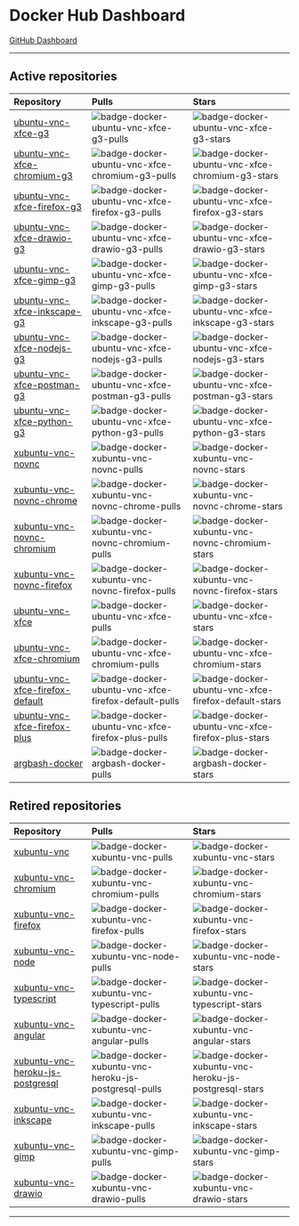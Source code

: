 # Docker Hub Dashboard

[GitHub Dashboard](https://github.com/accetto/dashboard/blob/master/github-dashboard.md)

***

## Active repositories

| Repository                                                                                          | Pulls                                                                                                     | Stars                                                                                                     |
| :-------------------------------------------------------------------------------------------------- | :-------------------------------------------------------------------------------------------------------- | :-------------------------------------------------------------------------------------------------------- |
| [ubuntu-vnc-xfce-g3](https://hub.docker.com/r/accetto/ubuntu-vnc-xfce-g3)                           | ![badge-docker-ubuntu-vnc-xfce-g3-pulls][badge-docker-ubuntu-vnc-xfce-g3-pulls]                           | ![badge-docker-ubuntu-vnc-xfce-g3-stars][badge-docker-ubuntu-vnc-xfce-g3-stars]                           |
| [ubuntu-vnc-xfce-chromium-g3](https://hub.docker.com/r/accetto/ubuntu-vnc-xfce-chromium-g3)         | ![badge-docker-ubuntu-vnc-xfce-chromium-g3-pulls][badge-docker-ubuntu-vnc-xfce-chromium-g3-pulls]         | ![badge-docker-ubuntu-vnc-xfce-chromium-g3-stars][badge-docker-ubuntu-vnc-xfce-chromium-g3-stars]         |
| [ubuntu-vnc-xfce-firefox-g3](https://hub.docker.com/r/accetto/ubuntu-vnc-xfce-firefox-g3)           | ![badge-docker-ubuntu-vnc-xfce-firefox-g3-pulls][badge-docker-ubuntu-vnc-xfce-firefox-g3-pulls]           | ![badge-docker-ubuntu-vnc-xfce-firefox-g3-stars][badge-docker-ubuntu-vnc-xfce-firefox-g3-stars]           |
| [ubuntu-vnc-xfce-drawio-g3](https://hub.docker.com/r/accetto/ubuntu-vnc-xfce-drawio-g3)             | ![badge-docker-ubuntu-vnc-xfce-drawio-g3-pulls][badge-docker-ubuntu-vnc-xfce-drawio-g3-pulls]             | ![badge-docker-ubuntu-vnc-xfce-drawio-g3-stars][badge-docker-ubuntu-vnc-xfce-drawio-g3-stars]             |
| [ubuntu-vnc-xfce-gimp-g3](https://hub.docker.com/r/accetto/ubuntu-vnc-xfce-gimp-g3)                 | ![badge-docker-ubuntu-vnc-xfce-gimp-g3-pulls][badge-docker-ubuntu-vnc-xfce-gimp-g3-pulls]                 | ![badge-docker-ubuntu-vnc-xfce-gimp-g3-stars][badge-docker-ubuntu-vnc-xfce-gimp-g3-stars]                 |
| [ubuntu-vnc-xfce-inkscape-g3](https://hub.docker.com/r/accetto/ubuntu-vnc-xfce-inkscape-g3)         | ![badge-docker-ubuntu-vnc-xfce-inkscape-g3-pulls][badge-docker-ubuntu-vnc-xfce-inkscape-g3-pulls]         | ![badge-docker-ubuntu-vnc-xfce-inkscape-g3-stars][badge-docker-ubuntu-vnc-xfce-inkscape-g3-stars]         |
| [ubuntu-vnc-xfce-nodejs-g3](https://hub.docker.com/r/accetto/ubuntu-vnc-xfce-nodejs-g3)             | ![badge-docker-ubuntu-vnc-xfce-nodejs-g3-pulls][badge-docker-ubuntu-vnc-xfce-nodejs-g3-pulls]             | ![badge-docker-ubuntu-vnc-xfce-nodejs-g3-stars][badge-docker-ubuntu-vnc-xfce-nodejs-g3-stars]             |
| [ubuntu-vnc-xfce-postman-g3](https://hub.docker.com/r/accetto/ubuntu-vnc-xfce-postman-g3)           | ![badge-docker-ubuntu-vnc-xfce-postman-g3-pulls][badge-docker-ubuntu-vnc-xfce-postman-g3-pulls]           | ![badge-docker-ubuntu-vnc-xfce-postman-g3-stars][badge-docker-ubuntu-vnc-xfce-postman-g3-stars]           |
| [ubuntu-vnc-xfce-python-g3](https://hub.docker.com/r/accetto/ubuntu-vnc-xfce-python-g3)             | ![badge-docker-ubuntu-vnc-xfce-python-g3-pulls][badge-docker-ubuntu-vnc-xfce-python-g3-pulls]             | ![badge-docker-ubuntu-vnc-xfce-python-g3-stars][badge-docker-ubuntu-vnc-xfce-python-g3-stars]             |
| [xubuntu-vnc-novnc](https://hub.docker.com/r/accetto/xubuntu-vnc-novnc)                             | ![badge-docker-xubuntu-vnc-novnc-pulls][badge-docker-xubuntu-vnc-novnc-pulls]                             | ![badge-docker-xubuntu-vnc-novnc-stars][badge-docker-xubuntu-vnc-novnc-stars]                             |
| [xubuntu-vnc-novnc-chrome](https://hub.docker.com/r/accetto/xubuntu-vnc-novnc-chrome)               | ![badge-docker-xubuntu-vnc-novnc-chrome-pulls][badge-docker-xubuntu-vnc-novnc-chrome-pulls]               | ![badge-docker-xubuntu-vnc-novnc-chrome-stars][badge-docker-xubuntu-vnc-novnc-chrome-stars]               |
| [xubuntu-vnc-novnc-chromium](https://hub.docker.com/r/accetto/xubuntu-vnc-novnc-chromium)           | ![badge-docker-xubuntu-vnc-novnc-chromium-pulls][badge-docker-xubuntu-vnc-novnc-chromium-pulls]           | ![badge-docker-xubuntu-vnc-novnc-chromium-stars][badge-docker-xubuntu-vnc-novnc-chromium-stars]           |
| [xubuntu-vnc-novnc-firefox](https://hub.docker.com/r/accetto/xubuntu-vnc-novnc-firefox)             | ![badge-docker-xubuntu-vnc-novnc-firefox-pulls][badge-docker-xubuntu-vnc-novnc-firefox-pulls]             | ![badge-docker-xubuntu-vnc-novnc-firefox-stars][badge-docker-xubuntu-vnc-novnc-firefox-stars]             |
| [ubuntu-vnc-xfce](https://hub.docker.com/r/accetto/ubuntu-vnc-xfce)                                 | ![badge-docker-ubuntu-vnc-xfce-pulls][badge-docker-ubuntu-vnc-xfce-pulls]                                 | ![badge-docker-ubuntu-vnc-xfce-stars][badge-docker-ubuntu-vnc-xfce-stars]                                 |
| [ubuntu-vnc-xfce-chromium](https://hub.docker.com/r/accetto/ubuntu-vnc-xfce-chromium)               | ![badge-docker-ubuntu-vnc-xfce-chromium-pulls][badge-docker-ubuntu-vnc-xfce-chromium-pulls]               | ![badge-docker-ubuntu-vnc-xfce-chromium-stars][badge-docker-ubuntu-vnc-xfce-chromium-stars]               |
| [ubuntu-vnc-xfce-firefox-default](https://hub.docker.com/r/accetto/ubuntu-vnc-xfce-firefox-default) | ![badge-docker-ubuntu-vnc-xfce-firefox-default-pulls][badge-docker-ubuntu-vnc-xfce-firefox-default-pulls] | ![badge-docker-ubuntu-vnc-xfce-firefox-default-stars][badge-docker-ubuntu-vnc-xfce-firefox-default-stars] |
| [ubuntu-vnc-xfce-firefox-plus](https://hub.docker.com/r/accetto/ubuntu-vnc-xfce-firefox-plus)       | ![badge-docker-ubuntu-vnc-xfce-firefox-plus-pulls][badge-docker-ubuntu-vnc-xfce-firefox-plus-pulls]       | ![badge-docker-ubuntu-vnc-xfce-firefox-plus-stars][badge-docker-ubuntu-vnc-xfce-firefox-plus-stars]       |
| [argbash-docker](https://hub.docker.com/r/accetto/argbash-docker)                                   | ![badge-docker-argbash-docker-pulls][badge-docker-argbash-docker-pulls]                                   | ![badge-docker-argbash-docker-stars][badge-docker-argbash-docker-stars]                                   |

## Retired repositories

| Repository                                                                                            | Pulls                                                                                                       | Stars                                                                                                       |
| :---------------------------------------------------------------------------------------------------- | :---------------------------------------------------------------------------------------------------------- | :---------------------------------------------------------------------------------------------------------- |
| [xubuntu-vnc](https://hub.docker.com/r/accetto/xubuntu-vnc)                                           | ![badge-docker-xubuntu-vnc-pulls][badge-docker-xubuntu-vnc-pulls]                                           | ![badge-docker-xubuntu-vnc-stars][badge-docker-xubuntu-vnc-stars]                                           |
| [xubuntu-vnc-chromium](https://hub.docker.com/r/accetto/xubuntu-vnc-chromium)                         | ![badge-docker-xubuntu-vnc-chromium-pulls][badge-docker-xubuntu-vnc-chromium-pulls]                         | ![badge-docker-xubuntu-vnc-chromium-stars][badge-docker-xubuntu-vnc-chromium-stars]                         |
| [xubuntu-vnc-firefox](https://hub.docker.com/r/accetto/xubuntu-vnc-firefox)                           | ![badge-docker-xubuntu-vnc-firefox-pulls][badge-docker-xubuntu-vnc-firefox-pulls]                           | ![badge-docker-xubuntu-vnc-firefox-stars][badge-docker-xubuntu-vnc-firefox-stars]                           |
| [xubuntu-vnc-node](https://hub.docker.com/r/accetto/xubuntu-vnc-node)                                 | ![badge-docker-xubuntu-vnc-node-pulls][badge-docker-xubuntu-vnc-node-pulls]                                 | ![badge-docker-xubuntu-vnc-node-stars][badge-docker-xubuntu-vnc-node-stars]                                 |
| [xubuntu-vnc-typescript](https://hub.docker.com/r/accetto/xubuntu-vnc-typescript)                     | ![badge-docker-xubuntu-vnc-typescript-pulls][badge-docker-xubuntu-vnc-typescript-pulls]                     | ![badge-docker-xubuntu-vnc-typescript-stars][badge-docker-xubuntu-vnc-typescript-stars]                     |
| [xubuntu-vnc-angular](https://hub.docker.com/r/accetto/xubuntu-vnc-angular)                           | ![badge-docker-xubuntu-vnc-angular-pulls][badge-docker-xubuntu-vnc-angular-pulls]                           | ![badge-docker-xubuntu-vnc-angular-stars][badge-docker-xubuntu-vnc-angular-stars]                           |
| [xubuntu-vnc-heroku-js-postgresql](https://hub.docker.com/r/accetto/xubuntu-vnc-heroku-js-postgresql) | ![badge-docker-xubuntu-vnc-heroku-js-postgresql-pulls][badge-docker-xubuntu-vnc-heroku-js-postgresql-pulls] | ![badge-docker-xubuntu-vnc-heroku-js-postgresql-stars][badge-docker-xubuntu-vnc-heroku-js-postgresql-stars] |
| [xubuntu-vnc-inkscape](https://hub.docker.com/r/accetto/xubuntu-vnc-inkscape)                         | ![badge-docker-xubuntu-vnc-inkscape-pulls][badge-docker-xubuntu-vnc-inkscape-pulls]                         | ![badge-docker-xubuntu-vnc-inkscape-stars][badge-docker-xubuntu-vnc-inkscape-stars]                         |
| [xubuntu-vnc-gimp](https://hub.docker.com/r/accetto/xubuntu-vnc-gimp)                                 | ![badge-docker-xubuntu-vnc-gimp-pulls][badge-docker-xubuntu-vnc-gimp-pulls]                                 | ![badge-docker-xubuntu-vnc-gimp-stars][badge-docker-xubuntu-vnc-gimp-stars]                                 |
| [xubuntu-vnc-drawio](https://hub.docker.com/r/accetto/xubuntu-vnc-drawio)                             | ![badge-docker-xubuntu-vnc-drawio-pulls][badge-docker-xubuntu-vnc-drawio-pulls]                             | ![badge-docker-xubuntu-vnc-drawio-stars][badge-docker-xubuntu-vnc-drawio-stars]                             |

***

<!-- docker badges ubuntu-vnc-xfce-g3 -->

[badge-docker-ubuntu-vnc-xfce-g3-pulls]: https://badgen.net/docker/pulls/accetto/ubuntu-vnc-xfce-g3?icon=docker&label=pulls

[badge-docker-ubuntu-vnc-xfce-g3-stars]: https://badgen.net/docker/stars/accetto/ubuntu-vnc-xfce-g3?icon=docker&label=stars

<!-- docker badges ubuntu-vnc-xfce-chromium-g3 -->

[badge-docker-ubuntu-vnc-xfce-chromium-g3-pulls]: https://badgen.net/docker/pulls/accetto/ubuntu-vnc-xfce-chromium-g3?icon=docker&label=pulls

[badge-docker-ubuntu-vnc-xfce-chromium-g3-stars]: https://badgen.net/docker/stars/accetto/ubuntu-vnc-xfce-chromium-g3?icon=docker&label=stars

<!-- docker badges ubuntu-vnc-xfce-firefox-g3 -->

[badge-docker-ubuntu-vnc-xfce-firefox-g3-pulls]: https://badgen.net/docker/pulls/accetto/ubuntu-vnc-xfce-firefox-g3?icon=docker&label=pulls

[badge-docker-ubuntu-vnc-xfce-firefox-g3-stars]: https://badgen.net/docker/stars/accetto/ubuntu-vnc-xfce-firefox-g3?icon=docker&label=stars

<!-- docker badges ubuntu-vnc-xfce-drawio-g3 -->

[badge-docker-ubuntu-vnc-xfce-drawio-g3-pulls]: https://badgen.net/docker/pulls/accetto/ubuntu-vnc-xfce-drawio-g3?icon=docker&label=pulls

[badge-docker-ubuntu-vnc-xfce-drawio-g3-stars]: https://badgen.net/docker/stars/accetto/ubuntu-vnc-xfce-drawio-g3?icon=docker&label=stars

<!-- docker badges ubuntu-vnc-xfce-gimp-g3 -->

[badge-docker-ubuntu-vnc-xfce-gimp-g3-pulls]: https://badgen.net/docker/pulls/accetto/ubuntu-vnc-xfce-gimp-g3?icon=docker&label=pulls

[badge-docker-ubuntu-vnc-xfce-gimp-g3-stars]: https://badgen.net/docker/stars/accetto/ubuntu-vnc-xfce-gimp-g3?icon=docker&label=stars

<!-- docker badges ubuntu-vnc-xfce-inkscape-g3 -->

[badge-docker-ubuntu-vnc-xfce-inkscape-g3-pulls]: https://badgen.net/docker/pulls/accetto/ubuntu-vnc-xfce-inkscape-g3?icon=docker&label=pulls

[badge-docker-ubuntu-vnc-xfce-inkscape-g3-stars]: https://badgen.net/docker/stars/accetto/ubuntu-vnc-xfce-inkscape-g3?icon=docker&label=stars

<!-- docker badges ubuntu-vnc-xfce-nodejs-g3 -->

[badge-docker-ubuntu-vnc-xfce-nodejs-g3-pulls]: https://badgen.net/docker/pulls/accetto/ubuntu-vnc-xfce-nodejs-g3?icon=docker&label=pulls

[badge-docker-ubuntu-vnc-xfce-nodejs-g3-stars]: https://badgen.net/docker/stars/accetto/ubuntu-vnc-xfce-nodejs-g3?icon=docker&label=stars

<!-- docker badges ubuntu-vnc-xfce-postman-g3 -->

[badge-docker-ubuntu-vnc-xfce-postman-g3-pulls]: https://badgen.net/docker/pulls/accetto/ubuntu-vnc-xfce-postman-g3?icon=docker&label=pulls

[badge-docker-ubuntu-vnc-xfce-postman-g3-stars]: https://badgen.net/docker/stars/accetto/ubuntu-vnc-xfce-postman-g3?icon=docker&label=stars

<!-- docker badges ubuntu-vnc-xfce-python-g3 -->

[badge-docker-ubuntu-vnc-xfce-python-g3-pulls]: https://badgen.net/docker/pulls/accetto/ubuntu-vnc-xfce-python-g3?icon=docker&label=pulls

[badge-docker-ubuntu-vnc-xfce-python-g3-stars]: https://badgen.net/docker/stars/accetto/ubuntu-vnc-xfce-python-g3?icon=docker&label=stars

<!-- docker badges xubuntu-vnc -->

[badge-docker-xubuntu-vnc-pulls]: https://badgen.net/docker/pulls/accetto/xubuntu-vnc?icon=docker&label=pulls

[badge-docker-xubuntu-vnc-stars]: https://badgen.net/docker/stars/accetto/xubuntu-vnc?icon=docker&label=stars

<!-- docker badges xubuntu-vnc-chromium -->

[badge-docker-xubuntu-vnc-chromium-pulls]: https://badgen.net/docker/pulls/accetto/xubuntu-vnc-chromium?icon=docker&label=pulls

[badge-docker-xubuntu-vnc-chromium-stars]: https://badgen.net/docker/stars/accetto/xubuntu-vnc-chromium?icon=docker&label=stars

<!-- docker badges xubuntu-vnc-firefox -->

[badge-docker-xubuntu-vnc-firefox-pulls]: https://badgen.net/docker/pulls/accetto/xubuntu-vnc-firefox?icon=docker&label=pulls

[badge-docker-xubuntu-vnc-firefox-stars]: https://badgen.net/docker/stars/accetto/xubuntu-vnc-firefox?icon=docker&label=stars

<!-- docker badges xubuntu-vnc-node -->

[badge-docker-xubuntu-vnc-node-pulls]: https://badgen.net/docker/pulls/accetto/xubuntu-vnc-node?icon=docker&label=pulls

[badge-docker-xubuntu-vnc-node-stars]: https://badgen.net/docker/stars/accetto/xubuntu-vnc-node?icon=docker&label=stars

<!-- docker badges xubuntu-vnc-typescript-->

[badge-docker-xubuntu-vnc-typescript-pulls]: https://badgen.net/docker/pulls/accetto/xubuntu-vnc-typescript?icon=docker&label=pulls

[badge-docker-xubuntu-vnc-typescript-stars]: https://badgen.net/docker/stars/accetto/xubuntu-vnc-typescript?icon=docker&label=stars

<!-- docker badges xubuntu-vnc-angular -->

[badge-docker-xubuntu-vnc-angular-pulls]: https://badgen.net/docker/pulls/accetto/xubuntu-vnc-angular?icon=docker&label=pulls

[badge-docker-xubuntu-vnc-angular-stars]: https://badgen.net/docker/stars/accetto/xubuntu-vnc-angular?icon=docker&label=stars

<!-- docker badges xubuntu-vnc-heroku-js-postgresql -->

[badge-docker-xubuntu-vnc-heroku-js-postgresql-pulls]: https://badgen.net/docker/pulls/accetto/xubuntu-vnc-heroku-js-postgresql?icon=docker&label=pulls

[badge-docker-xubuntu-vnc-heroku-js-postgresql-stars]: https://badgen.net/docker/stars/accetto/xubuntu-vnc-heroku-js-postgresql?icon=docker&label=stars

<!-- docker badges xubuntu-vnc-inkscape -->

[badge-docker-xubuntu-vnc-inkscape-pulls]: https://badgen.net/docker/pulls/accetto/xubuntu-vnc-inkscape?icon=docker&label=pulls

[badge-docker-xubuntu-vnc-inkscape-stars]: https://badgen.net/docker/stars/accetto/xubuntu-vnc-inkscape?icon=docker&label=stars

<!-- docker badges xubuntu-vnc-gimp -->

[badge-docker-xubuntu-vnc-gimp-pulls]: https://badgen.net/docker/pulls/accetto/xubuntu-vnc-gimp?icon=docker&label=pulls

[badge-docker-xubuntu-vnc-gimp-stars]: https://badgen.net/docker/stars/accetto/xubuntu-vnc-gimp?icon=docker&label=stars

<!-- docker badges xubuntu-vnc-drawio -->

[badge-docker-xubuntu-vnc-drawio-pulls]: https://badgen.net/docker/pulls/accetto/xubuntu-vnc-drawio?icon=docker&label=pulls

[badge-docker-xubuntu-vnc-drawio-stars]: https://badgen.net/docker/stars/accetto/xubuntu-vnc-drawio?icon=docker&label=stars

<!-- docker badges xubuntu-vnc-novnc -->

[badge-docker-xubuntu-vnc-novnc-pulls]: https://badgen.net/docker/pulls/accetto/xubuntu-vnc-novnc?icon=docker&label=pulls

[badge-docker-xubuntu-vnc-novnc-stars]: https://badgen.net/docker/stars/accetto/xubuntu-vnc-novnc?icon=docker&label=stars

<!-- docker badges xubuntu-vnc-novnc-chrome -->

[badge-docker-xubuntu-vnc-novnc-chrome-pulls]: https://badgen.net/docker/pulls/accetto/xubuntu-vnc-novnc-chrome?icon=docker&label=pulls

[badge-docker-xubuntu-vnc-novnc-chrome-stars]: https://badgen.net/docker/stars/accetto/xubuntu-vnc-novnc-chrome?icon=docker&label=stars

<!-- docker badges xubuntu-vnc-novnc-chromium -->

[badge-docker-xubuntu-vnc-novnc-chromium-pulls]: https://badgen.net/docker/pulls/accetto/xubuntu-vnc-novnc-chromium?icon=docker&label=pulls

[badge-docker-xubuntu-vnc-novnc-chromium-stars]: https://badgen.net/docker/stars/accetto/xubuntu-vnc-novnc-chromium?icon=docker&label=stars

<!-- docker badges xubuntu-vnc-novnc-firefox -->

[badge-docker-xubuntu-vnc-novnc-firefox-pulls]: https://badgen.net/docker/pulls/accetto/xubuntu-vnc-novnc-firefox?icon=docker&label=pulls

[badge-docker-xubuntu-vnc-novnc-firefox-stars]: https://badgen.net/docker/stars/accetto/xubuntu-vnc-novnc-firefox?icon=docker&label=stars

<!-- docker badges ubuntu-vnc-xfce -->

[badge-docker-ubuntu-vnc-xfce-pulls]: https://badgen.net/docker/pulls/accetto/ubuntu-vnc-xfce?icon=docker&label=pulls

[badge-docker-ubuntu-vnc-xfce-stars]: https://badgen.net/docker/stars/accetto/ubuntu-vnc-xfce?icon=docker&label=stars

<!-- docker badges ubuntu-vnc-xfce-chromium -->

[badge-docker-ubuntu-vnc-xfce-chromium-pulls]: https://badgen.net/docker/pulls/accetto/ubuntu-vnc-xfce-chromium?icon=docker&label=pulls

[badge-docker-ubuntu-vnc-xfce-chromium-stars]: https://badgen.net/docker/stars/accetto/ubuntu-vnc-xfce-chromium?icon=docker&label=stars

<!-- docker badges ubuntu-vnc-xfce-firefox-default -->

[badge-docker-ubuntu-vnc-xfce-firefox-default-pulls]: https://badgen.net/docker/pulls/accetto/ubuntu-vnc-xfce-firefox-default?icon=docker&label=pulls

[badge-docker-ubuntu-vnc-xfce-firefox-default-stars]: https://badgen.net/docker/stars/accetto/ubuntu-vnc-xfce-firefox-default?icon=docker&label=stars

<!-- docker badges ubuntu-vnc-xfce-firefox-plus -->

[badge-docker-ubuntu-vnc-xfce-firefox-plus-pulls]: https://badgen.net/docker/pulls/accetto/ubuntu-vnc-xfce-firefox-plus?icon=docker&label=pulls

[badge-docker-ubuntu-vnc-xfce-firefox-plus-stars]: https://badgen.net/docker/stars/accetto/ubuntu-vnc-xfce-firefox-plus?icon=docker&label=stars

<!-- docker badges argbash-docker -->

[badge-docker-argbash-docker-pulls]: https://badgen.net/docker/pulls/accetto/argbash-docker?icon=docker&label=pulls

[badge-docker-argbash-docker-stars]: https://badgen.net/docker/stars/accetto/argbash-docker?icon=docker&label=stars
